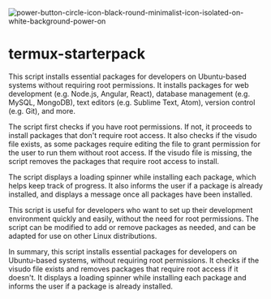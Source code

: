 ![power-button-circle-icon-black-round-minimalist-icon-isolated-on-white-background-power-on](https://user-images.githubusercontent.com/100489181/235271206-69f3aeff-9b17-456b-8fe9-df837423b076.jpg)
# termux-starterpack
This script installs essential packages for developers on Ubuntu-based systems without requiring root permissions. It installs packages for web development (e.g. Node.js, Angular, React), database management (e.g. MySQL, MongoDB), text editors (e.g. Sublime Text, Atom), version control (e.g. Git), and more.

The script first checks if you have root permissions. If not, it proceeds to install packages that don't require root access. It also checks if the visudo file exists, as some packages require editing the file to grant permission for the user to run them without root access. If the visudo file is missing, the script removes the packages that require root access to install.

The script displays a loading spinner while installing each package, which helps keep track of progress. It also informs the user if a package is already installed, and displays a message once all packages have been installed.

This script is useful for developers who want to set up their development environment quickly and easily, without the need for root permissions. The script can be modified to add or remove packages as needed, and can be adapted for use on other Linux distributions.

In summary, this script installs essential packages for developers on Ubuntu-based systems, without requiring root permissions. It checks if the visudo file exists and removes packages that require root access if it doesn't. It displays a loading spinner while installing each package and informs the user if a package is already 
installed.
